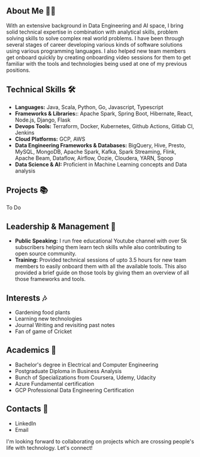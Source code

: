 ## About Me 🙋‍♂️

With an extensive background in Data Engineering and AI space, I bring solid technical expertise in combination with analytical skills, problem solving skills to solve complex real world problems. I have been through several stages of career developing various kinds of software solutions using various programming languages. I also helped new team members get onboard quickly by creating onboarding video sessions for them to get familiar with the tools and technologies being used at one of my previous positions.

## Technical Skills 🛠️

- **Languages:** Java, Scala, Python, Go, Javascript, Typescript
- **Frameworks & Libraries:**: Apache Spark, Spring Boot, Hibernate, React, Node.js, Django, Flask
- **Devops Tools:** Terraform, Docker, Kubernetes, Github Actions, Gitlab CI, Jenkins
- **Cloud Platforms:** GCP, AWS
- **Data Engineering Frameworks & Databases:** BigQuery, Hive, Presto, MySQL, MongoDB, Apache Spark, Kafka, Spark Streaming, Flink, Apache Beam, Dataflow, Airflow, Oozie, Cloudera, YARN, Sqoop
- **Data Science & AI:** Proficient in Machine Learning concepts and Data analysis

## Projects 📚

To Do

## Leadership & Management 💼

- **Public Speaking:** I run free educational Youtube channel with over 5k subscribers helping them learn tech skills while also contributing to open source community.
- **Training:** Provided technical sessions of upto 3.5 hours for new team members to easily onboard them with all the available tools. This also provided a brief guide on those tools by giving them an overview of all those frameworks and tools.

## Interests 🎶

- Gardening food plants
- Learning new technologies
- Journal Writing and revisiting past notes
- Fan of game of Cricket

## Academics 📖

- Bachelor's degree in Electrical and Computer Engineering
- Postgraduate Diploma in Business Analysis
- Bunch of Specializations from Coursera, Udemy, Udacity
- Azure Fundamental certification
- GCP Professional Data Engineering Certification

## Contacts 📧

- LinkedIn
- Email

I'm looking forward to collaborating on projects which are crossing people's life with technology. Let's connect! 
